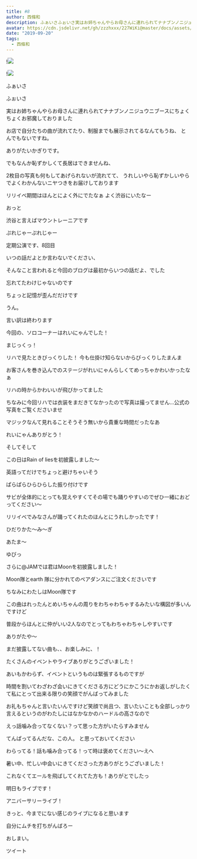 ```yaml
---
title: #8
author: 西條和
description: ふぁいさふぉいさ実はお姉ちゃんやらお母さんに連れられてナナブンノニジュウニブースにちょくちょくお邪魔しておりましたお店で...
avatar: https://cdn.jsdelivr.net/gh/zzzhxxx/227WiKi@master/docs/assets/photo/avatar/nagomi.jpg
date: "2019-09-20"
tags:
  - 西條和
---
```


!![](https://cdn.jsdelivr.net/gh/zzzhxxx/227WiKi-image@master/blog-image/nagomi-2019-09-20_1.jpg)

!![](https://cdn.jsdelivr.net/gh/zzzhxxx/227WiKi-image@master/blog-image/nagomi-2019-09-20_2.jpg)


















ふぁいさ







ふぉいさ










実はお姉ちゃんやらお母さんに連れられてナナブンノニジュウニブースにちょくちょくお邪魔しておりました









お店で自分たちの曲が流れてたり、制服までも展示されてるなんてもうね、
とんでもないですね。









ありがたいかぎりです。











でもなんか恥ずかしくて長居はできませんね、



2枚目の写真も何もしてあげられないが流れてて、 うれしいやら恥ずかしいやらでよくわかんないニヤつきをお届けしております













リリイベ期間はほんとによく外にでたなぁ
よく渋谷にいたなー

























おっと








渋谷と言えばマウントレーニアです







ぷれじゃーぷれじゃー







定期公演です、8回目

















いつの話だよとか言わないでください、






そんなこと言われると今回のブログは最初からいつの話だよ、でした










忘れてたわけじゃないのです

ちょっと記憶が歪んだだけです










うん。







言い訳は終わります














今回の、ソロコーナーはれいにゃんでした！










まじっくっ！












リハで見たときびっくりした！
今も仕掛け知らないからびっくりしたまんま














お客さんを巻き込んでのステージがれいにゃんらしくてめっちゃかわいかったなぁ












リハの時からかわいいが飛びかってました









ちなみに今回リハでは衣装をまだきてなかったので写真は撮ってません…公式の写真をご覧くださいませ

















マジックなんて見れることそうそう無いから貴重な時間だったなあ





れいにゃんありがとう！











そしてそして





この日はRain of liesを初披露しました〜



英語ってだけでちょっと避けちゃいそう









ぱらぱらひらひらした振り付けです






サビが全体的にとっても覚えやすくてその場でも踊りやすいのでぜひ一緒におどってください〜






リリイベでみなさんが踊ってくれたのほんとにうれしかったです！









ひだりかた〜み〜ぎ

あたま〜


ゆびっ











さらに@JAMでは君はMoonを初披露しました！









Moon隊とearth 隊に分かれてのペアダンスにご注文くださいです










ちなみにわたしはMoon隊です









この曲はれったんとめいちゃんの周りをわちゃわちゃするみたいな構図が多いんですけど




普段からほんとに仲がいい2人なのでとってもわちゃわちゃしやすいです






ありがたや〜













まだ披露してない曲も、、お楽しみに、！











たくさんのイベントやライブありがとうございました！









あいもかわらず、イベントというものは緊張するものですが






時間を割いてわざわざ会いにきてくださる方にどうにかこうにかお返しがしたくて私にとって出来る限りの笑顔でがんばってみました








お礼もちゃんと言いたいんですけど笑顔で尚且つ、言いたいことも全部しっかり言えるというのがわたしにはなかなかのハードルの高さなので








えっ話噛み合ってなくない？って思った方がいたらすみません







てんぱってるんだな、この人。
と思っておいてください








わらってる！話も噛み合ってる！って時は褒めてください〜えへ













暑い中、忙しい中会いにきてくださった方ありがとうございました！






これなくてエールを飛ばしてくれてた方も！ありがとでしたっ
















明日もライブです！









アニバーサリーライブ！











きっと、今までにない感じのライブになると思います










自分にムチを打ちがんばろー
















おしまい。


ツイート



